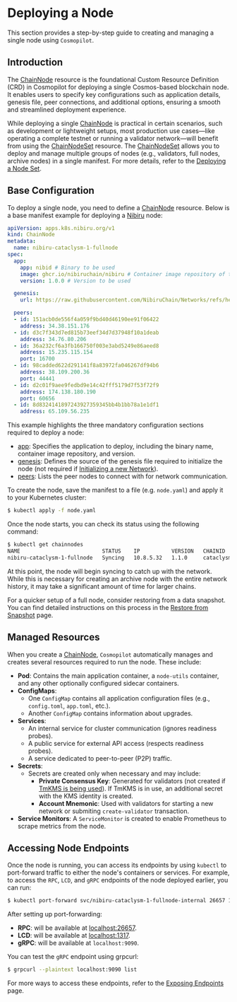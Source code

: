 # Deploying a Node

This section provides a step-by-step guide to creating and managing a single node using `Cosmopilot`.

## Introduction

The [ChainNode](/03-reference/crds/crds#chainnode) resource is the foundational Custom Resource Definition (CRD) in Cosmopilot for deploying a single Cosmos-based blockchain node. It enables users to specify key configurations such as application details, genesis file, peer connections, and additional options, ensuring a smooth and streamlined deployment experience.

While deploying a single [ChainNode](/03-reference/crds/crds#chainnode) is practical in certain scenarios, such as development or lightweight setups, most production use cases—like operating a complete testnet or running a validator network—will benefit from using the [ChainNodeSet](/03-reference/crds/crds#chainnodeset) resource. The [ChainNodeSet](/03-reference/crds/crds#chainnodeset) allows you to deploy and manage multiple groups of nodes (e.g., validators, full nodes, archive nodes) in a single manifest. For more details, refer to the [Deploying a Node Set](02-deploy-node-set).

## Base Configuration

To deploy a single node, you need to define a [ChainNode](/03-reference/crds/crds#chainnode) resource. Below is a base manifest example for deploying a [Nibiru](https://nibiru.fi/) node:

```yaml
apiVersion: apps.k8s.nibiru.org/v1
kind: ChainNode
metadata:
  name: nibiru-cataclysm-1-fullnode
spec:
  app:
    app: nibid # Binary to be used
    image: ghcr.io/nibiruchain/nibiru # Container image repository of the application
    version: 1.0.0 # Version to be used

  genesis:
    url: https://raw.githubusercontent.com/NibiruChain/Networks/refs/heads/main/Mainnet/cataclysm-1/genesis.json

  peers:
  - id: 151acb0de556f4a059f9bd40d46190ee91f06422
    address: 34.38.151.176
  - id: d3c7f343d7ed815b73eef34d7d37948f10a1deab
    address: 34.76.80.206
  - id: 36a232cf6a3fb166750f003e3abd5249e86aeed8
    address: 15.235.115.154
    port: 16700
  - id: 98cadded622d291141f8a83972fa046267df94b6
    address: 38.109.200.36
    port: 44441
  - id: d2c01f9aee9fedbd9e14c42fff5179d7f53f72f9
    address: 174.138.180.190
    port: 60656
  - id: 8d8324141897243927359345bb4b1bb78a1e1df1
    address: 65.109.56.235
```

This example highlights the three mandatory configuration sections required to deploy a node:

- [app](/03-reference/crds/crds#appspec): Specifies the application to deploy, including the binary name, container image repository, and version.
- [genesis](/03-reference/crds/crds#genesisconfig): Defines the source of the genesis file required to initialize the node (not required if [Initializing a new Network](10-initializing-new-network)).
- [peers](/03-reference/crds/crds#peer): Lists the peer nodes to connect with for network communication.

To create the node, save the manifest to a file (e.g. `node.yaml`) and apply it to your Kubernetes cluster:

```bash
$ kubectl apply -f node.yaml
```

Once the node starts, you can check its status using the following command:

```bash
$ kubectl get chainnodes
NAME                          STATUS    IP          VERSION   CHAINID       VALIDATOR   BONDSTATUS   JAILED   DATAUSAGE   LATESTHEIGHT   AGE
nibiru-cataclysm-1-fullnode   Syncing   10.8.5.32   1.1.0     cataclysm-1   false                             1%          57             2m56s
```

At this point, the node will begin syncing to catch up with the network. While this is necessary for creating an archive node with the entire network history, it may take a significant amount of time for larger chains.

For a quicker setup of a full node, consider restoring from a data snapshot. You can find detailed instructions on this process in the [Restore from Snapshot](06-restoring-from-snapshot) page.


## Managed Resources

When you create a [ChainNode](/03-reference/crds/crds#chainnode), `Cosmopilot` automatically manages and creates several resources required to run the node. These include:

- **Pod**: Contains the main application container, a `node-utils` container, and any other optionally configured sidecar containers.
- **ConfigMaps**:
  - One `ConfigMap` contains all application configuration files (e.g., `config.toml`, `app.toml`, etc.).
  - Another `ConfigMap` contains information about upgrades.
- **Services**:
  - An internal service for cluster communication (ignores readiness probes).
  - A public service for external API access (respects readiness probes).
  - A service dedicated to peer-to-peer (P2P) traffic.
- **Secrets**:
  - Secrets are created only when necessary and may include:
    - **Private Consensus Key**: Generated for validators (not created if [TmKMS is being used](11-tmkms)). If TmKMS is in use, an additional secret with the KMS identity is created.
    - **Account Mnemonic**: Used with validators for starting a new network or submiting `create-validator` transaction.
- **Service Monitors**: A `ServiceMonitor` is created to enable Prometheus to scrape metrics from the node.

## Accessing Node Endpoints

Once the node is running, you can access its endpoints by using `kubectl` to port-forward traffic to either the node's containers or services. For example, to access the `RPC`, `LCD`, and `gRPC` endpoints of the node deployed earlier, you can run:

```bash
$ kubectl port-forward svc/nibiru-cataclysm-1-fullnode-internal 26657 1317 9090
```

After setting up port-forwarding:
- **RPC**: will be available at [localhost:26657](http://localhost:26657).
- **LCD**: will be available at [localhost:1317](http://localhost:1317).
- **gRPC**: will be available at `localhost:9090`.

You can test the `gRPC` endpoint using grpcurl:

```bash
$ grpcurl --plaintext localhost:9090 list
```

For more ways to access these endpoints, refer to the [Exposing Endpoints](07-exposing-endpoints) page.